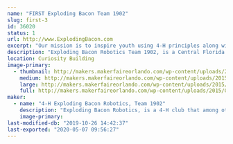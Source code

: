 ```yaml
---
name: "FIRST Exploding Bacon Team 1902"
slug: first-3
id: 36020
status: 1
url: http://www.ExplodingBacon.com
excerpt: "Our mission is to inspire youth using 4-H principles along with the tenets of gracious professionalism to explore science and technology through a mentor based program, which develops leadership and life skills while encouraging innovation, creative solutions to engineering and technical challenges."
description: "Exploding Bacon Robotics Team 1902, is a Central Florida 4-H club for High School aged students that among other things, participates in FIRST. Our students learn engineering, computer programming, and hands-on machinery skills, as well as the problem solving, strategic thinking, time management, public speaking, teamwork and leadership skills essential in any career. The goal is to inspire and support these youth members to continue on to higher education in trade schools and STEM programs in college."
location: Curiosity Building
image-primary:
  - thumbnail: http://makers.makerfaireorlando.com/wp-content/uploads/2015/07/2015-magnet-150x150.jpg
    medium: http://makers.makerfaireorlando.com/wp-content/uploads/2015/07/2015-magnet-300x300.jpg
    large: http://makers.makerfaireorlando.com/wp-content/uploads/2015/07/2015-magnet.jpg
    full: http://makers.makerfaireorlando.com/wp-content/uploads/2015/07/2015-magnet.jpg
maker:
  - name: "4-H Exploding Bacon Robotics, Team 1902"
    description: "Exploding Bacon Robotics, is a 4-H club that among other things, participates in FIRST. Our students learn engineering, computer programming, and hands-on machinery skills, as well as the problem solving, strategic thinking, time management, public speaking, teamwork and leadership skills essential in any career. The goal is to inspire and support these youth members to continue on to higher education in trade schools and STEM programs in college."
    image-primary: 
last-modified-db: "2019-10-26 14:42:37"
last-exported: "2020-05-07 09:56:27"
---
```

